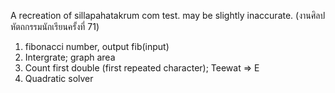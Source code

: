 A recreation of sillapahatakrum com test. may be slightly inaccurate.
(งานศิลปหัตถกรรมนักเรียนครั้งที่ 71)

1. fibonacci number, output fib(input)
2. Intergrate; graph area
3. Count first double (first repeated character); Teewat => E
4. Quadratic solver